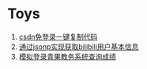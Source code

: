 # Toys

1. [csdn免登录一键复制代码](https://github.com/CalmXM/Toys/blob/main/csdn_copy.js)
2. [通过jsonp实现获取bilibili用户基本信息](https://github.com/CalmXM/Toys/blob/main/bilibili_getUserInfo.html)
3. [模拟登录青果教务系统查询成绩](https://github.com/CalmXM/Toys/tree/main/bbu_cj)